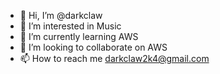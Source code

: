 - 👋 Hi, I’m @darkclaw
- 👀 I’m interested in Music
- 🌱 I’m currently learning AWS
- 💞️ I’m looking to collaborate on AWS
- 📫 How to reach me darkclaw2k4@gmail.com

<!---
darkclaw/darkclaw is a ✨ special ✨ repository because its `README.md` (this file) appears on your GitHub profile.
You can click the Preview link to take a look at your changes.
--->
